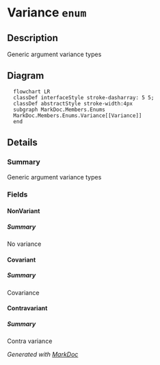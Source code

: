 # Variance `enum`

## Description
Generic argument variance types

## Diagram
```mermaid
  flowchart LR
  classDef interfaceStyle stroke-dasharray: 5 5;
  classDef abstractStyle stroke-width:4px
  subgraph MarkDoc.Members.Enums
  MarkDoc.Members.Enums.Variance[[Variance]]
  end
```

## Details
### Summary
Generic argument variance types

### Fields
#### NonVariant
##### Summary
No variance

#### Covariant
##### Summary
Covariance

#### Contravariant
##### Summary
Contra variance

*Generated with* [*MarkDoc*](https://github.com/hailstorm75/MarkDoc.Core)
